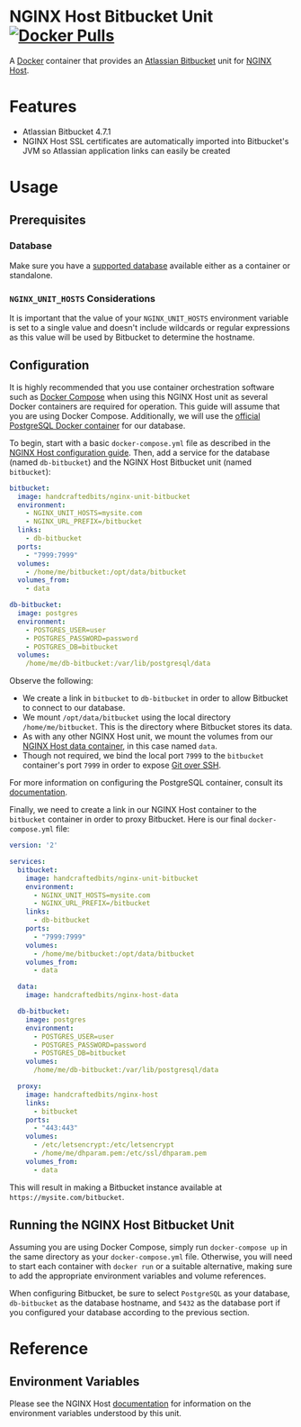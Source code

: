 # NGINX Host Bitbucket Unit [![Docker Pulls](https://img.shields.io/docker/stars/handcraftedbits/nginx-unit-bitbucket.svg?maxAge=2592000)](https://hub.docker.com/r/handcraftedbits/nginx-unit-bitbucket)

A [Docker](https://www.docker.com) container that provides an
[Atlassian Bitbucket](https://www.atlassian.com/software/bitbucket) unit for
[NGINX Host](https://github.com/handcraftedbits/docker-nginx-host).

# Features

* Atlassian Bitbucket 4.7.1
* NGINX Host SSL certificates are automatically imported into Bitbucket's JVM so Atlassian application links can easily
  be created

# Usage

## Prerequisites

### Database

Make sure you have a
[supported database](https://confluence.atlassian.com/bitbucket/connecting-bitbucket-to-an-external-database-289276815.html)
available either as a container or standalone.

### `NGINX_UNIT_HOSTS` Considerations

It is important that the value of your `NGINX_UNIT_HOSTS` environment variable is set to a single value and doesn't
include wildcards or regular expressions as this value will be used by Bitbucket to determine the hostname.

## Configuration

It is highly recommended that you use container orchestration software such as
[Docker Compose](https://www.docker.com/products/docker-compose) when using this NGINX Host unit as several Docker
containers are required for operation.  This guide will assume that you are using Docker Compose.  Additionally, we
will use the [official PostgreSQL Docker container](https://hub.docker.com/_/postgres/) for our database.

To begin, start with a basic `docker-compose.yml` file as described in the
[NGINX Host configuration guide](https://github.com/handcraftedbits/docker-nginx-host#configuration).  Then, add a
service for the database (named `db-bitbucket`) and the NGINX Host Bitbucket unit (named `bitbucket`):

```yaml
bitbucket:
  image: handcraftedbits/nginx-unit-bitbucket
  environment:
    - NGINX_UNIT_HOSTS=mysite.com
    - NGINX_URL_PREFIX=/bitbucket
  links:
    - db-bitbucket
  ports:
    - "7999:7999"
  volumes:
    - /home/me/bitbucket:/opt/data/bitbucket
  volumes_from:
    - data

db-bitbucket:
  image: postgres
  environment:
    - POSTGRES_USER=user
    - POSTGRES_PASSWORD=password
    - POSTGRES_DB=bitbucket
  volumes:
    /home/me/db-bitbucket:/var/lib/postgresql/data
```

Observe the following:

* We create a link in `bitbucket` to `db-bitbucket` in order to allow Bitbucket to connect to our database.
* We mount `/opt/data/bitbucket` using the local directory `/home/me/bitbucket`.  This is the directory where Bitbucket
  stores its data.
* As with any other NGINX Host unit, we mount the volumes from our
  [NGINX Host data container](https://github.com/handcraftedbits/docker-nginx-host-data), in this case named `data`.
* Though not required, we bind the local port `7999` to the `bitbucket` container's port `7999` in order to expose
  [Git over SSH](https://confluence.atlassian.com/bitbucketserver/enabling-ssh-access-to-git-repositories-in-bitbucket-server-776640358.html).

For more information on configuring the PostgreSQL container, consult its
[documentation](https://hub.docker.com/_/postgres/).

Finally, we need to create a link in our NGINX Host container to the `bitbucket` container in order to proxy Bitbucket.
Here is our final `docker-compose.yml` file:

```yaml
version: '2'

services:
  bitbucket:
    image: handcraftedbits/nginx-unit-bitbucket
    environment:
      - NGINX_UNIT_HOSTS=mysite.com
      - NGINX_URL_PREFIX=/bitbucket
    links:
      - db-bitbucket
    ports:
      - "7999:7999"
    volumes:
      - /home/me/bitbucket:/opt/data/bitbucket
    volumes_from:
      - data

  data:
    image: handcraftedbits/nginx-host-data

  db-bitbucket:
    image: postgres
    environment:
      - POSTGRES_USER=user
      - POSTGRES_PASSWORD=password
      - POSTGRES_DB=bitbucket
    volumes:
      /home/me/db-bitbucket:/var/lib/postgresql/data

  proxy:
    image: handcraftedbits/nginx-host
    links:
      - bitbucket
    ports:
      - "443:443"
    volumes:
      - /etc/letsencrypt:/etc/letsencrypt
      - /home/me/dhparam.pem:/etc/ssl/dhparam.pem
    volumes_from:
      - data
```

This will result in making a Bitbucket instance available at `https://mysite.com/bitbucket`.

## Running the NGINX Host Bitbucket Unit

Assuming you are using Docker Compose, simply run `docker-compose up` in the same directory as your
`docker-compose.yml` file.  Otherwise, you will need to start each container with `docker run` or a suitable
alternative, making sure to add the appropriate environment variables and volume references.

When configuring Bitbucket, be sure to select `PostgreSQL` as your database, `db-bitbucket` as the database hostname,
and `5432` as the database port if you configured your database according to the previous section.

# Reference

## Environment Variables

Please see the NGINX Host [documentation](https://github.com/handcraftedbits/docker-nginx-host#units) for information
on the environment variables understood by this unit.
